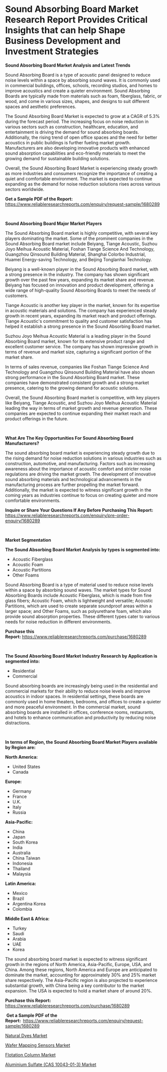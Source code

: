 <p><h1>Sound Absorbing Board Market Research Report Provides Critical Insights that can help Shape Business Development and Investment Strategies</h1></p><p><strong>Sound Absorbing Board Market Analysis and Latest Trends</strong></p>
<p><p>Sound Absorbing Board is a type of acoustic panel designed to reduce noise levels within a space by absorbing sound waves. It is commonly used in commercial buildings, offices, schools, recording studios, and homes to improve acoustics and create a quieter environment. Sound Absorbing Boards are typically made from materials such as foam, fiberglass, fabric, or wood, and come in various sizes, shapes, and designs to suit different spaces and aesthetic preferences.</p><p>The Sound Absorbing Board Market is expected to grow at a CAGR of 5.3% during the forecast period. The increasing focus on noise reduction in various sectors such as construction, healthcare, education, and entertainment is driving the demand for sound absorbing boards. Additionally, the rising trend of open office spaces and the need for better acoustics in public buildings is further fueling market growth. Manufacturers are also developing innovative products with enhanced sound absorption capabilities and eco-friendly materials to meet the growing demand for sustainable building solutions.</p><p>Overall, the Sound Absorbing Board Market is experiencing steady growth as more industries and consumers recognize the importance of creating a quiet and comfortable environment. The market is expected to continue expanding as the demand for noise reduction solutions rises across various sectors worldwide.</p></p>
<p><strong>Get a Sample PDF of the Report:&nbsp;</strong> <a href="https://www.reliableresearchreports.com/enquiry/request-sample/1680289">https://www.reliableresearchreports.com/enquiry/request-sample/1680289</a></p>
<p>&nbsp;</p>
<p><strong>Sound Absorbing Board Major Market Players</strong></p>
<p><p>The Sound Absorbing Board market is highly competitive, with several key players dominating the market. Some of the prominent companies in the Sound Absorbing Board market include Beiyang, Tiange Acoustic, Suzhou Joyo Meihua Acoustic Material, Foshan Tiange Science And Technology, Guangzhou Qinsound Building Material, Shanghai Colorbo Industrial, Huamei Energy-saving Technology, and Beijing Tonglanhai Technology.</p><p>Beiyang is a well-known player in the Sound Absorbing Board market, with a strong presence in the industry. The company has shown significant growth over the past few years, expanding its market share and revenue. Beiyang has focused on innovation and product development, offering a wide range of high-quality Sound Absorbing Boards to meet the needs of customers.</p><p>Tiange Acoustic is another key player in the market, known for its expertise in acoustic materials and solutions. The company has experienced steady growth in recent years, expanding its market reach and product offerings. Tiange Acoustic's commitment to quality and customer satisfaction has helped it establish a strong presence in the Sound Absorbing Board market.</p><p>Suzhou Joyo Meihua Acoustic Material is a leading player in the Sound Absorbing Board market, known for its extensive product range and excellent customer service. The company has shown impressive growth in terms of revenue and market size, capturing a significant portion of the market share.</p><p>In terms of sales revenue, companies like Foshan Tiange Science And Technology and Guangzhou Qinsound Building Material have also shown strong performance in the Sound Absorbing Board market. These companies have demonstrated consistent growth and a strong market presence, catering to the growing demand for acoustic solutions.</p><p>Overall, the Sound Absorbing Board market is competitive, with key players like Beiyang, Tiange Acoustic, and Suzhou Joyo Meihua Acoustic Material leading the way in terms of market growth and revenue generation. These companies are expected to continue expanding their market reach and product offerings in the future.</p></p>
<p>&nbsp;</p>
<p><strong>What Are The Key Opportunities For Sound Absorbing Board Manufacturers?</strong></p>
<p><p>The sound absorbing board market is experiencing steady growth due to the rising demand for noise reduction solutions in various industries such as construction, automotive, and manufacturing. Factors such as increasing awareness about the importance of acoustic comfort and stricter noise regulations are driving the market growth. The development of innovative sound absorbing materials and technological advancements in the manufacturing process are further propelling the market forward. Additionally, the market is expected to witness significant growth in the coming years as industries continue to focus on creating quieter and more comfortable environments.</p></p>
<p><strong>Inquire or Share Your Questions If Any Before Purchasing This Report:</strong> <a href="https://www.reliableresearchreports.com/enquiry/pre-order-enquiry/1680289">https://www.reliableresearchreports.com/enquiry/pre-order-enquiry/1680289</a></p>
<p>&nbsp;</p>
<p><strong>Market Segmentation</strong></p>
<p><strong>The Sound Absorbing Board Market Analysis by types is segmented into:</strong></p>
<p><ul><li>Acoustic Fiberglass</li><li>Acoustic Foam</li><li>Acoustic Partitions</li><li>Other Foams</li></ul></p>
<p><p>Sound Absorbing Board is a type of material used to reduce noise levels within a space by absorbing sound waves. The market types for Sound Absorbing Boards include Acoustic Fiberglass, which is made from fine glass fibers; Acoustic Foam, which is lightweight and versatile; Acoustic Partitions, which are used to create separate soundproof areas within a larger space; and Other Foams, such as polyurethane foam, which also provide sound absorption properties. These different types cater to various needs for noise reduction in different environments.</p></p>
<p><strong>Purchase this Report:&nbsp;</strong><a href="https://www.reliableresearchreports.com/purchase/1680289">https://www.reliableresearchreports.com/purchase/1680289</a></p>
<p>&nbsp;</p>
<p><strong>The Sound Absorbing Board Market Industry Research by Application is segmented into:</strong></p>
<p><ul><li>Residential</li><li>Commercial</li></ul></p>
<p><p>Sound absorbing boards are increasingly being used in the residential and commercial markets for their ability to reduce noise levels and improve acoustics in indoor spaces. In residential settings, these boards are commonly used in home theaters, bedrooms, and offices to create a quieter and more peaceful environment. In the commercial market, sound absorbing boards are installed in offices, conference rooms, restaurants, and hotels to enhance communication and productivity by reducing noise distractions.</p></p>
<p>&nbsp;</p>
<p><strong>In terms of Region, the Sound Absorbing Board Market Players available by Region are:</strong></p>
<p>
    <p> <strong> North America: </strong>
        <ul>
            <li>United States</li>
            <li>Canada</li>
        </ul>
        </p> 
    <p> <strong> Europe: </strong>
        <ul>
            <li>Germany</li>
            <li>France</li>
            <li>U.K.</li>
            <li>Italy</li>
            <li>Russia</li>
        </ul>
        </p> 
    <p> <strong> Asia-Pacific: </strong>
        <ul>
            <li>China</li>
            <li>Japan</li>
            <li>South Korea</li>
            <li>India</li>
            <li>Australia</li>
            <li>China Taiwan</li>
            <li>Indonesia</li>
            <li>Thailand</li>
            <li>Malaysia</li>
        </ul>
        </p> 
    <p> <strong> Latin America: </strong>
        <ul>
            <li>Mexico</li>
            <li>Brazil</li>
            <li>Argentina Korea</li>
            <li>Colombia</li>
        </ul>
        </p> 
    <p> <strong> Middle East & Africa: </strong>
        <ul>
            <li>Turkey</li>
            <li>Saudi</li>
            <li>Arabia</li>
            <li>UAE</li>
            <li>Korea</li>
        </ul>
    </p>
    </p>
<p><p>The sound absorbing board market is expected to witness significant growth in the regions of North America, Asia-Pacific, Europe, USA, and China. Among these regions, North America and Europe are anticipated to dominate the market, accounting for approximately 30% and 25% market share respectively. The Asia-Pacific region is also projected to experience substantial growth, with China being a key contributor to the market expansion. The USA is expected to hold a market share of around 20%.</p></p>
<p><strong>Purchase this Report: </strong><a href="https://www.reliableresearchreports.com/purchase/1680289">https://www.reliableresearchreports.com/purchase/1680289</a></p>
<p>&nbsp;<strong>Get a Sample PDF of the Report:&nbsp;&nbsp;</strong><a href="https://www.reliableresearchreports.com/enquiry/request-sample/1680289">https://www.reliableresearchreports.com/enquiry/request-sample/1680289</a></p>
<p><strong></strong></p>
<p><p><a href="https://github.com/julyju69/Market-Research-Report-List-2/blob/main/natural-dyes-market.md">Natural Dyes Market</a></p><p><a href="https://view.publitas.com/reportprime-1/wafer-mapping-sensors-market-research-report-reveals-the-latest-trends-and-opportunities-of-this-market-for-period-from-2023-2030/">Wafer Mapping Sensors Market</a></p><p><a href="https://github.com/nathandecarvalho/Market-Research-Report-List-2/blob/main/flotation-column-market.md">Flotation Column Market</a></p><p><a href="https://spotless-saver-8fd.notion.site/Aluminium-Sulfate-CAS-10043-01-3-Market-Offers-Provide-Insightful-Data-for-the-Time-Period-from-20-6514a1930f634d13aba305e25ec607a5">Aluminium Sulfate (CAS 10043-01-3) Market</a></p></p>